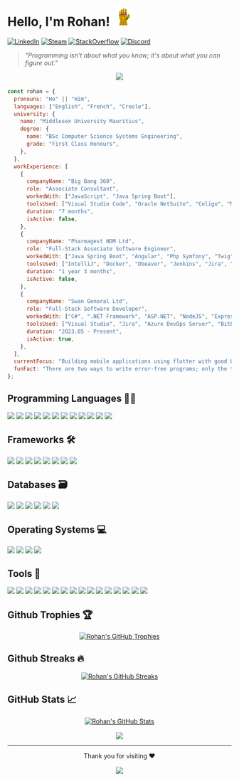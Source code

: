 # Hello, I'm Rohan! <img src="https://github.com/rohan-bhautoo/rohan-bhautoo/blob/main/thanos.gif" width="45px" />

[![LinkedIn](https://img.shields.io/badge/LinkedIn-0077B5?style=for-the-badge&logo=linkedin&logoColor=white)](https://linkedin.com/in/rohan-bhautoo)
[![Steam](https://img.shields.io/badge/Medium-000000?style=for-the-badge&logo=medium&logoColor=white)](https://medium.com/@rohanbhautoo)
[![StackOverflow](https://img.shields.io/badge/Stack_Overflow-F47F24?style=for-the-badge&logo=stackoverflow&logoColor=white)](https://stackoverflow.com/users/11040534/rohan)
[![Discord](https://img.shields.io/badge/Discord-5865F2?style=for-the-badge&logo=discord&logoColor=white)](https://discordapp.com/users/763085460188037180)

> *"Programming isn't about what you know; it's about what you can figure out."*
<p align="center">
  <img src="https://readme-typing-svg.herokuapp.com?font=Pacifico&size=25&color=58A6FF&center=true&vCenter=true&width=800&height=100&lines=I+am+a+full-stack+programmer+%F0%9F%91%A8%E2%80%8D%F0%9F%92%BB;Utilizes+both+logical+%F0%9F%A7%A0++and+creative+%F0%9F%8E%A8+skills+when+working+on+a+project.+;I+am+based+in+Mauritius+%F0%9F%87%B2%F0%9F%87%BA%F0%9F%8C%B4.">
</p>

```javascript
const rohan = {
  pronouns: "He" || "Him",
  languages: ["English", "French", "Creole"],
  university: {
    name: "Middlesex University Mauritius",
    degree: {
      name: "BSc Computer Science Systems Engineering",
      grade: "First Class Honours",
    },
  },
  workExperience: [
    {
      companyName: "Big Bang 360",
      role: "Associate Consultant",
      workedWith: ["JavaScript", "Java Spring Boot"],
      toolsUsed: ["Visual Studio Code", "Oracle NetSuite", "Celigo", "MavenLink", "Salesforce"],
      duration: "7 months",
      isActive: false,
    },
    {
      companyName: "Pharmagest HDM Ltd",
      role: "Full-Stack Associate Software Engineer",
      workedWith: ["Java Spring Boot", "Angular", "Php Symfony", "Twig", "Doctrine", "JQuery", "MySQL", "PostgreSQL", "Oracle"],
      toolsUsed: ["IntelliJ", "Docker", "Dbeaver", "Jenkins", "Jira", "Bitbucket", "Confluence", "Postman"],
      duration: "1 year 3 months",
      isActive: false,
    },
    {
      companyName: "Swan General Ltd",
      role: "Full-Stack Software Developer",
      workedWith: ["C#", ".NET Framework", "ASP.NET", "NodeJS", "Express", "TypeScript", "SQL Server", "T-SQL"],
      toolsUsed: ["Visual Studio", "Jira", "Azure DevOps Server", "Bitbucket", "Confluence", "Swagger", "Postman"],
      duration: "2023.05 - Present",
      isActive: true,
    },
  ],
  currentFocus: "Building mobile applications using flutter with good UI/UX design",
  funFact: "There are two ways to write error-free programs; only the third one works"
};
```
## Programming Languages 👨‍💻
[![](https://img.shields.io/badge/Flutter-42A5F5?style=for-the-badge&logo=flutter&logoColor=white)](https://flutter.dev/)
[![](https://img.shields.io/badge/Dart-4597ce?style=for-the-badge&logo=dart&logoColor=white)](https://dart.dev/)
[![](https://img.shields.io/badge/Java-ED8B00?style=for-the-badge&logo=java&logoColor=white)](https://www.java.com/en/)
[![](https://img.shields.io/badge/Python-3776AB?style=for-the-badge&logo=python&logoColor=white)](https://www.python.org/)
[![](https://img.shields.io/badge/C_Sharp-684D95?style=for-the-badge&logo=csharp&logoColor=white)](https://learn.microsoft.com/en-us/dotnet/csharp/tour-of-csharp/)
[![](https://img.shields.io/badge/HTML5-E34F26?style=for-the-badge&logo=html5&logoColor=white)](https://developer.mozilla.org/en-US/docs/Glossary/HTML5)
[![](https://img.shields.io/badge/CSS3-1572B6?style=for-the-badge&logo=css3&logoColor=white)](https://developer.mozilla.org/en-US/docs/Web/CSS)
[![](https://img.shields.io/badge/JavaScript-F7DF1E?style=for-the-badge&logo=javascript&logoColor=black)](https://developer.mozilla.org/en-US/docs/Web/JavaScript)
[![](https://img.shields.io/badge/TypeScript-007ACC?style=for-the-badge&logo=typescript&logoColor=black)](https://www.typescriptlang.org/)
[![](https://img.shields.io/badge/PHP-777BB4?style=for-the-badge&logo=php&logoColor=white)](https://www.php.net/)
[![](https://img.shields.io/badge/React-61dbfb?style=for-the-badge&logo=react&logoColor=white)](https://reactnative.dev/)
[![](https://img.shields.io/badge/Node.js-43853D?style=for-the-badge&logo=node.js&logoColor=white)](https://nodejs.org/en/)

## Frameworks 🛠️
[![](https://img.shields.io/badge/spring-%236DB33F.svg?style=for-the-badge&logo=spring&logoColor=white)](https://spring.io/projects/spring-boot)
[![](https://img.shields.io/badge/Symfony-000000?style=for-the-badge&logo=symfony&logoColor=white)](https://symfony.com/)
[![](https://img.shields.io/badge/NestJS-E0234E?style=for-the-badge&logo=nestjs&logoColor=white)](https://nestjs.com/)
[![](https://img.shields.io/badge/Express.JS-000000?style=for-the-badge&logo=express&logoColor=white)](https://expressjs.com/)
[![](https://img.shields.io/badge/Angular-DD0031?style=for-the-badge&logo=angular&logoColor=white)](https://angular.io/)
[![](https://img.shields.io/badge/.NET_Framework-512bd4?style=for-the-badge&logo=dotnet&logoColor=white)](https://reactnative.dev/)
[![](https://img.shields.io/badge/jQuery-0769ad?style=for-the-badge&logo=jquery&logoColor=black)](https://jquery.com/)
[![](https://img.shields.io/badge/Bootstrap-563D7C?style=for-the-badge&logo=bootstrap&logoColor=white)](https://getbootstrap.com/)

## Databases 🗃️
[![](https://img.shields.io/badge/SQL_Server-FFB900?style=for-the-badge&logo=microsoftsqlserver&logoColor=white)](https://nodejs.org/en/)
[![](https://img.shields.io/badge/MySQL-F29111?style=for-the-badge&logo=mysql&logoColor=white)](https://www.mysql.com/)
[![](https://img.shields.io/badge/PostgreSQL-336791?style=for-the-badge&logo=postgresql&logoColor=white)](https://www.postgresql.org/)
[![](https://img.shields.io/badge/MongoDB-4DB33D?style=for-the-badge&logo=mongodb&logoColor=white)](https://www.mongodb.com/)
[![](https://img.shields.io/badge/Firebase-FFA611?style=for-the-badge&logo=firebase&logoColor=white)](https://firebase.google.com/)
[![](https://img.shields.io/badge/Oracle-F80000?style=for-the-badge&logo=oracle&logoColor=white)](https://www.oracle.com/)

## Operating Systems 💻
[![](https://img.shields.io/badge/Fedora-3c6eb4?style=for-the-badge&logo=fedora&logoColor=black)](https://getfedora.org/)
[![](https://img.shields.io/badge/CentOS-951C7A?style=for-the-badge&logo=centos&logoColor=white)](https://www.centos.org/)
[![](https://img.shields.io/badge/Windows-0078D6?style=for-the-badge&logo=windows&logoColor=white)](https://www.microsoft.com/en-us/windows)
[![](https://img.shields.io/badge/Android-3DDC84?style=for-the-badge&logo=android&logoColor=white)](https://www.android.com/)

## Tools 🔧
[![](https://img.shields.io/badge/Jenkins-355564?style=for-the-badge&logo=jenkins&logoColor=white)](https://www.jenkins.io/)
[![](https://img.shields.io/badge/Docker-0db7ed?style=for-the-badge&logo=docker&logoColor=white)](https://www.docker.com/)
[![](https://img.shields.io/badge/Github-000000?style=for-the-badge&logo=github&logoColor=white)](https://github.com/)
[![](https://img.shields.io/badge/Visual_Studio-5d2b90?style=for-the-badge&logo=visualstudio&logoColor=white)](https://visualstudio.microsoft.com/)
[![](https://img.shields.io/badge/Visual_Studio_Code-0078d7?style=for-the-badge&logo=visualstudiocode&logoColor=white)](https://code.visualstudio.com/)
[![](https://img.shields.io/badge/XAMPP-fb7a24?style=for-the-badge&logo=xampp&logoColor=white)](https://www.apachefriends.org/index.html)
[![](https://img.shields.io/badge/IntelliJ_IDEA-FE315D?style=for-the-badge&logo=intellijidea&logoColor=white)](https://www.jetbrains.com/idea/)
[![](https://img.shields.io/badge/Jira-0052CC?style=for-the-badge&logo=jira&logoColor=white)](https://www.atlassian.com/software/jira)
[![](https://img.shields.io/badge/Bitbucket-0052CC?style=for-the-badge&logo=bitbucket&logoColor=white)](https://www.atlassian.com/software/bitbucket)
[![](https://img.shields.io/badge/Confluence-0052CC?style=for-the-badge&logo=confluence&logoColor=white)](https://www.atlassian.com/software/confluence)
[![](https://img.shields.io/badge/Unity-000000?style=for-the-badge&logo=unity&logoColor=white)](https://unity.com/)
[![](https://img.shields.io/badge/Slack-E01E5A?style=for-the-badge&logo=slack&logoColor=white)](https://slack.com/)
[![](https://img.shields.io/badge/Postman-EF5B25?style=for-the-badge&logo=postman&logoColor=white)](https://www.postman.com/)
[![](https://img.shields.io/badge/Stack_Overflow-F47F24?style=for-the-badge&logo=stackoverflow&logoColor=white)](https://stackoverflow.com/)
[![](https://img.shields.io/badge/Arduino-038C8C?style=for-the-badge&logo=arduino&logoColor=white)](https://www.arduino.cc/)
[![](https://img.shields.io/badge/IBM_Watson-006699?style=for-the-badge&logo=ibmwatson&logoColor=white)](https://www.ibm.com/watson)

## Github Trophies 🏆
<p align="center">
  <a href="https://github.com/rohan-bhautoo">
    <img align="center" src="https://github-profile-trophy.vercel.app/?username=rohan-bhautoo&theme=darkhub&margin-w=15&no-bg=true&no-frame=true" alt="Rohan's GitHub Trophies" />
  </a>
</p>

## Github Streaks 🔥
<p align="center">
  <a href="https://github.com/rohan-bhautoo">
  <img align="center" src="https://github-readme-streak-stats.herokuapp.com?user=rohan-bhautoo&theme=github-dark&date_format=M%20j%5B%2C%20Y%5D&hide_border=true" alt="Rohan's GitHub Streaks" />
  </a>
</p>

## GitHub Stats &#x1f4c8;
<p align="center">
  <a href="https://github.com/rohan-bhautoo">
  <img align="center" src="https://github-readme-stats-sigma-five.vercel.app/api?username=rohan-bhautoo&show_icons=true&line_height=27&include_all_commits=true&count_private=true&theme=algolia" alt="Rohan's GitHub Stats" />
  </a>
</p>

<p align="center">
  <a href="https://github.com/rohan-bhautoo">
    <img align="center" src="https://github-readme-stats-sigma-five.vercel.app/api/top-langs/?username=rohan-bhautoo&layout=compact&theme=algolia&langs_count=10&hide=css,processing" />
  </a>
</p>

----
<p align="center">
  Thank you for visiting ❤️
</p>
<p align="center">
  <a href="https://github.com/rohan-bhautoo">
    <img align="center" src="https://profile-counter.glitch.me/rohan-bhautoo/count.svg"/>
  </a>
</p>

